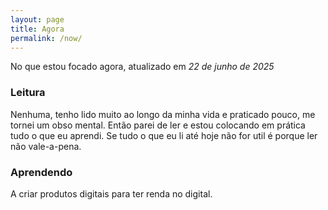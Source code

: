 ```yaml
---
layout: page
title: Agora
permalink: /now/
---
```


No que estou focado agora, atualizado em _22 de junho de 2025_


### Leitura ###
Nenhuma, tenho lido muito ao longo da minha vida e praticado pouco, me tornei um obso mental. Então parei de ler e estou colocando em prática tudo o que eu aprendi. Se tudo o que eu li até hoje não for util é porque ler não vale-a-pena.


### Aprendendo ###
A criar produtos digitais para ter renda no digital.